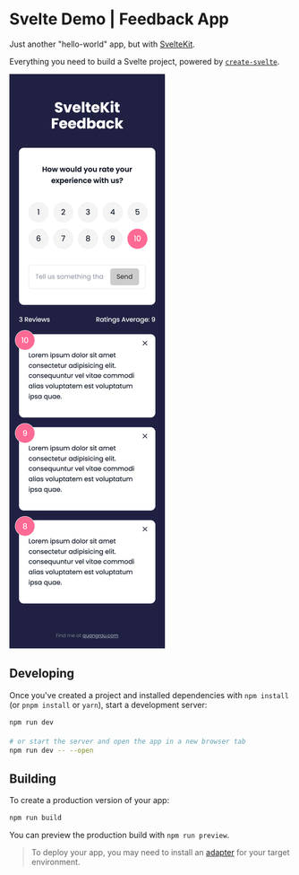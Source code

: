 # Svelte Demo | Feedback App

Just another "hello-world" app, but with [SvelteKit](https://kit.svelte.dev).

Everything you need to build a Svelte project, powered by [`create-svelte`](https://github.com/sveltejs/kit/tree/master/packages/create-svelte).

<img src="./screenshot.png" />

## Developing

Once you've created a project and installed dependencies with `npm install` (or `pnpm install` or `yarn`), start a development server:

```bash
npm run dev

# or start the server and open the app in a new browser tab
npm run dev -- --open
```

## Building

To create a production version of your app:

```bash
npm run build
```

You can preview the production build with `npm run preview`.

> To deploy your app, you may need to install an [adapter](https://kit.svelte.dev/docs/adapters) for your target environment.
